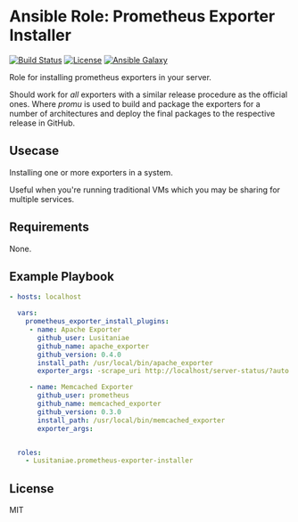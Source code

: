 Ansible Role: Prometheus Exporter Installer
==================

[![Build Status](https://travis-ci.org/Lusitaniae/ansible-role-prometheus-exporter-installer.svg?branch=master)](https://travis-ci.org/Lusitaniae/ansible-role-prometheus-exporter-installer)
[![License](https://img.shields.io/badge/license-MIT-blue.svg)](https://raw.githubusercontent.com/Lusitaniae/ansible-role-prometheus-exporter-installer/master/LICENSE)
[![Ansible Galaxy](https://img.shields.io/badge/ansible--galaxy-prometheus--exporter--installer-blue.svg)](https://galaxy.ansible.com/Lusitaniae/prometheus-exporter-installer)


Role for installing prometheus exporters in your server.

Should work for _all_ exporters with a similar release procedure as the official ones. Where *promu* is used to build and package the exporters for a number of architectures and deploy the final packages to the respective release in GitHub.

Usecase
------------

Installing one or more exporters in a system. 

Useful when you're running traditional VMs which you may be sharing for multiple services.


Requirements
------------

None.


Example Playbook
-----------------


```yaml
- hosts: localhost

  vars:
    prometheus_exporter_install_plugins:
     - name: Apache Exporter
       github_user: Lusitaniae
       github_name: apache_exporter
       github_version: 0.4.0
       install_path: /usr/local/bin/apache_exporter
       exporter_args: -scrape_uri http://localhost/server-status/?auto

     - name: Memcached Exporter
       github_user: prometheus
       github_name: memcached_exporter
       github_version: 0.3.0
       install_path: /usr/local/bin/memcached_exporter
       exporter_args:


  roles:
    - Lusitaniae.prometheus-exporter-installer

```


License
-------

MIT
